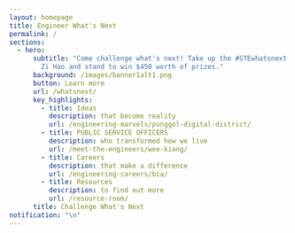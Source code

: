 ```yaml
---
layout: homepage
title: Engineer What's Next
permalink: /
sections:
  - hero:
      subtitle: "Come challenge what's next! Take up the #STEwhatsnext challenge with
        Zi Hao and stand to win $450 worth of prizes."
      background: /images/banner1alt1.png
      button: Learn more
      url: /whatsnext/
      key_highlights:
        - title: Ideas
          description: that become reality
          url: /engineering-marvels/punggol-digital-district/
        - title: PUBLIC SERVICE OFFICERS
          description: who transformed how we live
          url: /meet-the-engineers/wee-kiang/
        - title: Careers
          description: that make a difference
          url: /engineering-careers/bca/
        - title: Resources
          description: to find out more
          url: /resource-room/
      title: Challenge What's Next
notification: "\n"
---
```


